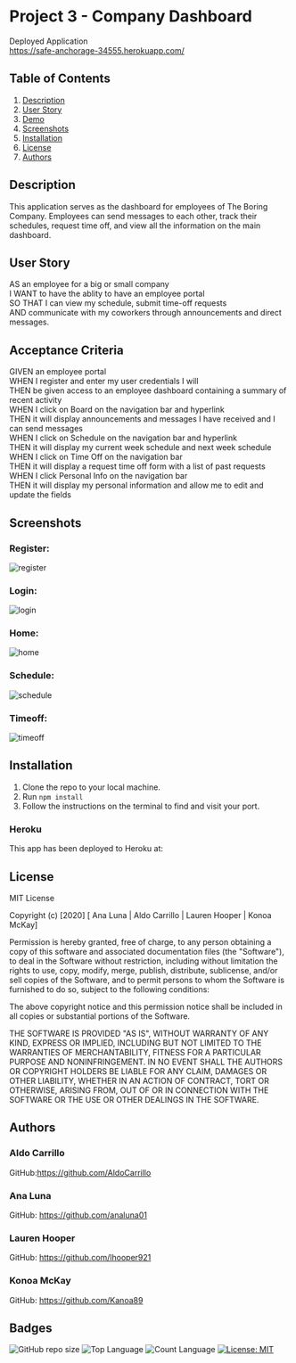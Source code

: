 # Project 3 - Company Dashboard

Deployed Application  
 https://safe-anchorage-34555.herokuapp.com/

## Table of Contents
1. [Description](#description)  
2. [User Story](#user-story)
3. [Demo](#demo)
4. [Screenshots](#screenshots)  
5. [Installation](#installation) 
6. [License](#license)  
7. [Authors](#authors) 


## Description
This application serves as the dashboard for employees of The Boring Company. Employees can send messages to each other, track their schedules, request time off, and view all the information on the main dashboard.

## User Story

AS an employee for a big or small company  
I WANT to have the ablity to have an employee portal  
SO THAT I can view my schedule, submit time-off requests  
AND communicate with my coworkers through announcements and direct messages.

## Acceptance Criteria

GIVEN an employee portal  
WHEN I register and enter my user credentials I will  
THEN be given access to an employee dashboard containing a summary of recent activity  
WHEN I click on Board on the navigation bar and hyperlink  
THEN it will display announcements and messages I have received and I can send messages  
WHEN I click on Schedule on the navigation bar and hyperlink  
THEN it will display my current week schedule and next week schedule  
WHEN I click on Time Off on the navigation bar  
THEN it will display a request time off form with a list of past requests  
WHEN I click Personal Info on the navigation bar  
THEN it will display my personal information and allow me to edit and update the fields



## Screenshots

### Register:
![register](./media/register.PNG)

### Login:
![login](./media/login.PNG)  

### Home:
![home](./media/home.PNG)   

### Schedule:
![schedule](./media/schedule.PNG)
 
### Timeoff:  
![timeoff](./media/timeoff.PNG)

## Installation
1. Clone the repo to your local machine.
2. Run `npm install`
3. Follow the instructions on the terminal to find and visit your port.

### Heroku
This app has been deployed to Heroku at:


## License
MIT License

Copyright (c) [2020] [ Ana Luna | Aldo Carrillo | Lauren Hooper | Konoa McKay]

Permission is hereby granted, free of charge, to any person obtaining a copy
of this software and associated documentation files (the "Software"), to deal
in the Software without restriction, including without limitation the rights
to use, copy, modify, merge, publish, distribute, sublicense, and/or sell
copies of the Software, and to permit persons to whom the Software is
furnished to do so, subject to the following conditions:

The above copyright notice and this permission notice shall be included in all
copies or substantial portions of the Software.

THE SOFTWARE IS PROVIDED "AS IS", WITHOUT WARRANTY OF ANY KIND, EXPRESS OR
IMPLIED, INCLUDING BUT NOT LIMITED TO THE WARRANTIES OF MERCHANTABILITY,
FITNESS FOR A PARTICULAR PURPOSE AND NONINFRINGEMENT. IN NO EVENT SHALL THE
AUTHORS OR COPYRIGHT HOLDERS BE LIABLE FOR ANY CLAIM, DAMAGES OR OTHER
LIABILITY, WHETHER IN AN ACTION OF CONTRACT, TORT OR OTHERWISE, ARISING FROM,
OUT OF OR IN CONNECTION WITH THE SOFTWARE OR THE USE OR OTHER DEALINGS IN THE
SOFTWARE.

## Authors

### Aldo Carrillo

GitHub:https://github.com/AldoCarrillo


### Ana Luna

GitHub: https://github.com/analuna01

### Lauren Hooper

GitHub: https://github.com/lhooper921  


### Konoa McKay

GitHub: https://github.com/Kanoa89




## Badges
![GitHub repo size](https://img.shields.io/github/repo-size/analuna01/project3)
![Top Language](https://img.shields.io/github/languages/top/analuna01/project3)
![Count Language](https://img.shields.io/github/languages/count/analuna01/project3)
[![License: MIT](https://img.shields.io/badge/License-MIT-yellow.svg)](https://opensource.org/licenses/MIT)



